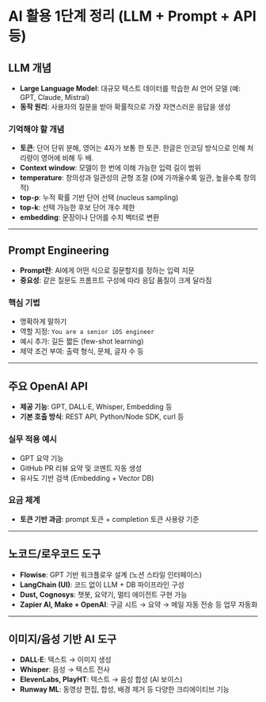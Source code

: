 
# AI 활용 1단계 정리 (LLM + Prompt + API 등)

## LLM 개념
- **Large Language Model**: 대규모 텍스트 데이터를 학습한 AI 언어 모델 (예: GPT, Claude, Mistral)
- **동작 원리**: 사용자의 질문을 받아 확률적으로 가장 자연스러운 응답을 생성

### 기억해야 할 개념
- **토큰**: 단어 단위 분해, 영어는 4자가 보통 한 토큰. 한글은 인코딩 방식으로 인해 처리량이 영어에 비해 두 배.
- **Context window**: 모델이 한 번에 이해 가능한 입력 길이 범위
- **temperature**: 창의성과 일관성의 균형 조절 (0에 가까울수록 일관, 높을수록 창의적)
- **top-p**: 누적 확률 기반 단어 선택 (nucleus sampling)
- **top-k**: 선택 가능한 후보 단어 개수 제한
- **embedding**: 문장이나 단어를 수치 벡터로 변환

---

## Prompt Engineering
- **Prompt란**: AI에게 어떤 식으로 질문할지를 정하는 입력 지문
- **중요성**: 같은 질문도 프롬프트 구성에 따라 응답 품질이 크게 달라짐

### 핵심 기법
- 명확하게 말하기
- 역할 지정: `You are a senior iOS engineer`
- 예시 추가: 길든 짧든 (few-shot learning)
- 제약 조건 부여: 출력 형식, 문체, 글자 수 등

---

## 주요 OpenAI API
- **제공 기능**: GPT, DALL·E, Whisper, Embedding 등
- **기본 호출 방식**: REST API, Python/Node SDK, curl 등

### 실무 적용 예시
- GPT 요약 기능
- GitHub PR 리뷰 요약 및 코멘트 자동 생성
- 유사도 기반 검색 (Embedding + Vector DB)

### 요금 체계
- **토큰 기반 과금**: prompt 토큰 + completion 토큰 사용량 기준

---

## 노코드/로우코드 도구
- **Flowise**: GPT 기반 워크플로우 설계 (노션 스타일 인터페이스)
- **LangChain (UI)**: 코드 없이 LLM + DB 파이프라인 구성
- **Dust, Cognosys**: 챗봇, 요약기, 멀티 에이전트 구현 가능
- **Zapier AI, Make + OpenAI**: 구글 시트 → 요약 → 메일 자동 전송 등 업무 자동화

---

## 이미지/음성 기반 AI 도구
- **DALL·E**: 텍스트 → 이미지 생성
- **Whisper**: 음성 → 텍스트 전사
- **ElevenLabs, PlayHT**: 텍스트 → 음성 합성 (AI 보이스)
- **Runway ML**: 동영상 편집, 합성, 배경 제거 등 다양한 크리에이티브 기능

